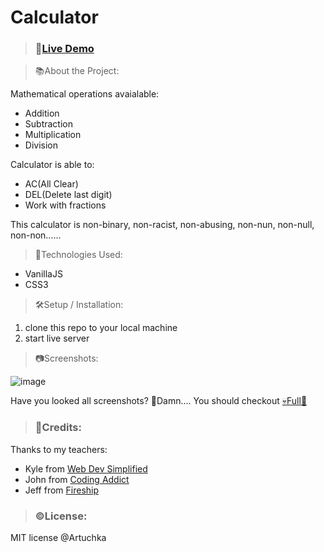 # Calculator

>### 🔗[Live Demo](https://artuchka.github.io/calculator_advanced/calculator_advanced_oop/)

>📚About the Project:

Mathematical operations avaialable:
  - Addition
  - Subtraction
  - Multiplication
  - Division

Calculator is able to:
  - AC(All Clear)
  - DEL(Delete last digit)
  - Work with fractions

This calculator is non-binary, non-racist, non-abusing, non-nun, non-null, non-non......

>🧰Technologies Used: 
- VanillaJS
- CSS3

>🛠️Setup / Installation: 
>
1. clone this repo to your local machine
2. start live server



>📷Screenshots:

![image](https://user-images.githubusercontent.com/42734308/182027828-f4eb6ddb-6c6b-488f-b72e-4b965aefbdee.png)

Have you looked all screenshots? 🤯Damn....
You should checkout [💀Full🔗](https://artuchka.github.io/calculator_advanced/calculator_advanced_oop/)


>### 📝Credits: 
Thanks to my teachers: 
- Kyle from [Web Dev Simplified](https://www.youtube.com/@WebDevSimplified)
- John from [Coding Addict](https://www.youtube.com/@CodingAddict)
- Jeff from [Fireship](https://www.youtube.com/@Fireship)

>### ©️License: 
MIT license @Artuchka

